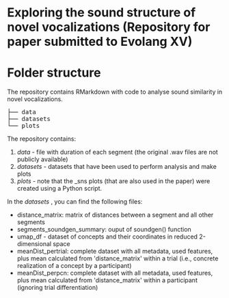 # Exploring the sound structure of novel vocalizations (Repository for paper submitted to Evolang XV)

# Folder structure

The repository contains RMarkdown with code to analyse sound similarity in novel vocalizations.

<pre>
├── data
├── datasets
└── plots
</pre>

The repository contains: 
1. <i>data</i> - file with duration of each segment (the original .wav files are not publicly available)
2. <i> datasets </i> - datasets that have been used to perform analysis and make plots 
3. <i>plots</i> - note that the _sns plots (that are also used in the paper) were created using a Python script.

In the <i> datasets </i>, you can find the following files:
<ul>
<li>distance_matrix: matrix of distances between a segment and all other segments</li>
<li>segments_soundgen_summary: ouput of soundgen() function</li>
<li>umap_df - dataset of concepts and their coordinates in reduced 2-dimensional space</li>
<li>meanDist_pertrial: complete dataset with all metadata, used features, plus mean calculated from 'distance_matrix' within a trial (i.e., concrete realization of a concept by a participant)</li>
<li>meanDist_perpcn: complete dataset with all metadata, used features, plus mean calculated from 'distance_matrix' within a participant (ignoring trial differentiation)</li>

